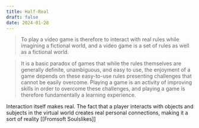 ```yaml
---
title: Half-Real
draft: false
date: 2024-01-28
---
```


> To play a video game is therefore to interact with real rules while imagining a fictional world, and a video game is a set of rules as well as a fictional world.

> It is a basic paradox of games that while the rules themselves are generally definite, unambiguous, and easy to use, the enjoyment of a game depends on these easy-to-use rules presenting challenges that cannot be easily overcome. Playing a game is an activity of improving skills in order to overcome these challenges, and playing a game is therefore fundamentally a learning experience.

Interaction itself makes real. The fact that a player interacts with objects and subjects in the virtual world creates real personal connections, making it a sort of reality [[Fromsoft Soulslikes]]